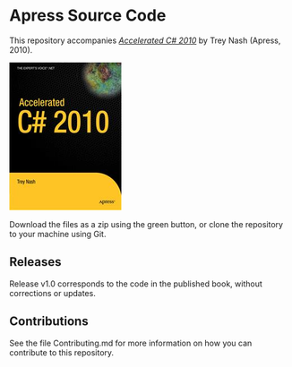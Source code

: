 # Apress Source Code

This repository accompanies [*Accelerated C# 2010*](http://www.apress.com/9781430225379) by Trey Nash (Apress, 2010).

![Cover image](9781430225379.jpg)

Download the files as a zip using the green button, or clone the repository to your machine using Git.

## Releases

Release v1.0 corresponds to the code in the published book, without corrections or updates.

## Contributions

See the file Contributing.md for more information on how you can contribute to this repository.
